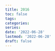 ```yaml
---
title: 2016
toc: false
tags:
categories: 
series:
date: '2022-06-28'
lastmod: '2022-06-28'
draft: false
---
```

